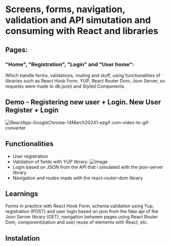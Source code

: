 
# Screens, forms, navigation, validation and API simutation and consuming with React and libraries

## Pages:
### "Home", "Registration", "Login" and "User home": 
Which handle forms, validations, routing and stuff, using functionalities of libraries such as React Hook Form, YUP, React Router Dom, Json Server, so requests were made to db.json) and Styled Components.

## Demo - Registering new user + Login. New User Register + Login
![ReactApp-GoogleChrome-14March20241-ezgif com-video-to-gif-converter](https://github.com/dig-ie/trilha-react-cadastro-login-userHome/assets/101150281/d88396ab-f830-4760-beed-806fc4df6878)

## Functionalities
- User registration
- Validation of fields with YUP library:
 ![image](https://github.com/dig-ie/trilha-react-cadastro-login-userHome/assets/101150281/76f990ba-77ab-4c09-bebe-8abcdbb32bda)
- Login based on JSON from the API that i simulated with the json-server library
- Navigation and routes made with the react-router-dom library

## Learnings

Forms in practice with React Hook Form, schema validation using Yup, registration (POST) and user login based on json from the fake api of the Json Server library (GET), navigation between pages using React Router Dom, componentization and use/ reuse of elements with React, etc.

## Instalation
